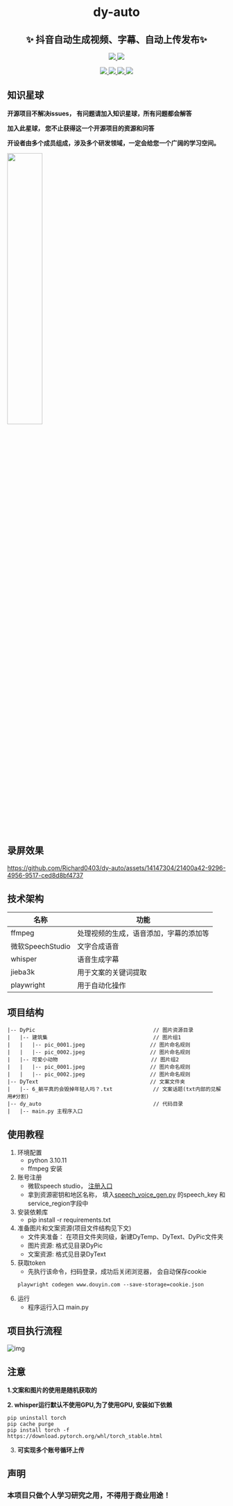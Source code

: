 
<h1 align="center">dy-auto</h1>

<p align="center"><h2 align="center">✨ 抖音自动生成视频、字幕、自动上传发布✨</h2></p>
<p align="center">
<a href="https://github.com/Richard0403/dy-auto/dy-auto/LICENSE">
<img src="https://img.shields.io/badge/license-MIT-blue.svg">
</a>
<a href="https://github.com/Richard0403/dy-auto">
<img src="https://img.shields.io/badge/python-v3.10.11-orange">
</a></p>
<p align="center">
<a href="https://github.com/Richard0403/dy-auto">
<img src="https://img.shields.io/github/stars/Richard0403/dy-auto?style=social">
</a>
<a href="https://github.com/Richard0403/dy-auto">
<img src="https://img.shields.io/github/forks/Richard0403/dy-auto?style=social">
</a>
<a href="https://github.com/Richard0403/dy-auto">
<img src="https://img.shields.io/github/issues/Richard0403/dy-auto?style=social">
</a>
<a href="https://github.com/Richard0403/dy-auto">
<img src="https://img.shields.io/github/issues-closed/Richard0403/dy-auto?style=social">
</a></p>

## 知识星球
**开源项目不解决issues， 有问题请加入知识星球，所有问题都会解答**

**加入此星球， 您不止获得这一个开源项目的资源和问答**

**开设者由多个成员组成，涉及多个研发领域，一定会给您一个广阔的学习空间。**

<img  src="https://github.com/Richard0403/dy-auto/assets/14147304/a0ad00a5-f2f5-4ae8-93ce-9622374dbd2a" width="40%" />


## 录屏效果

https://github.com/Richard0403/dy-auto/assets/14147304/21400a42-9296-4956-9517-ced8d8bf4737

## 技术架构
| 名称             | 功能                  |
|----------------|---------------------|
| ffmpeg         | 处理视频的生成，语音添加，字幕的添加等 | 
| 微软SpeechStudio | 文字合成语音              |
| whisper        | 语音生成字幕              |
| jieba3k    | 用于文案的关键词提取          |
| playwright    | 用于自动化操作             |

## 项目结构


```
|-- DyPic                                      // 图片资源目录
|   |-- 建筑集                                  // 图片组1
|   |   |-- pic_0001.jpeg                     // 图片命名规则
|   |   |-- pic_0002.jpeg                     // 图片命名规则
|   |-- 可爱小动物                              // 图片组2
|   |   |-- pic_0001.jpeg                     // 图片命名规则
|   |   |-- pic_0002.jpeg                     // 图片命名规则
|-- DyText                                    // 文案文件夹
|   |-- 6_躺平真的会毁掉年轻人吗？.txt             // 文案话题(txt内部的见解用#分割)
|-- dy_auto                                    // 代码目录
|   |-- main.py 主程序入口
```
## 使用教程

1. 环境配置
    * python 3.10.11
    * ffmpeg 安装
2. 账号注册 
    * 微软speech studio， [注册入口](https://speech.microsoft.com/portal)
    * 拿到资源密钥和地区名称， 填入[speech_voice_gen.py](speech_voice_gen.py) 的speech_key 和 service_region字段中
3. 安装依赖库
   * pip install -r requirements.txt
4. 准备图片和文案资源(项目文件结构见下文)
   * 文件夹准备： 在项目文件夹同级，新建DyTemp、DyText、DyPic文件夹
   * 图片资源: 格式见目录DyPic
   * 文案资源: 格式见目录DyText
5. 获取token
   * 先执行该命令，扫码登录，成功后关闭浏览器， 会自动保存cookie
   ```
   playwright codegen www.douyin.com --save-storage=cookie.json
   ``` 
5. 运行
   * 程序运行入口 main.py



## 项目执行流程
![img](https://github.com/Richard0403/dy-auto/assets/14147304/1101bc20-4d80-4a6f-9103-babfe5982299)

## 注意 
**1.文案和图片的使用是随机获取的**

**2. whisper运行默认不使用GPU,为了使用GPU, 安装如下依赖**
```
pip uninstall torch 
pip cache purge 
pip install torch -f https://download.pytorch.org/whl/torch_stable.html
```
3. **可实现多个账号循环上传**

## 声明
<h3>本项目只做个人学习研究之用，不得用于商业用途！</h3>
